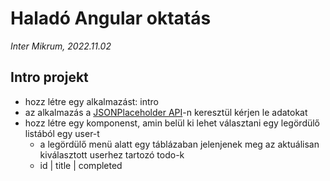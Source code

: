 # Haladó Angular oktatás

*Inter Mikrum, 2022.11.02*

## Intro projekt

- hozz létre egy alkalmazást: intro
- az alkalmazás a [JSONPlaceholder API](https://jsonplaceholder.typicode.com/)-n keresztül kérjen le adatokat
- hozz létre egy komponenst, amin belül ki lehet választani egy legördülő listából egy user-t
  - a legördülő menü alatt egy táblázaban jelenjenek meg az aktuálisan kiválasztott userhez tartozó todo-k
  - id | title | completed
